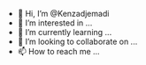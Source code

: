 - 👋 Hi, I’m @Kenzadjemadi
- 👀 I’m interested in ...
- 🌱 I’m currently learning ...
- 💞️ I’m looking to collaborate on ...
- 📫 How to reach me ...

<!---
Kenzadjemadi/Kenzadjemadi is a ✨ special ✨ repository because its `README.md` (this file) appears on your GitHub profile.
You can click the Preview link to take a look at your changes.
--->
